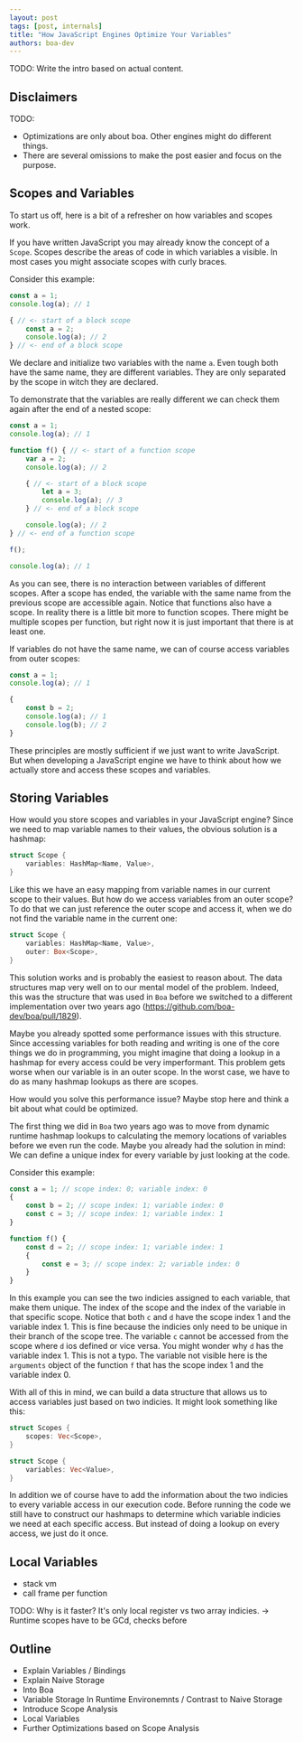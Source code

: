 ```yaml
---
layout: post
tags: [post, internals]
title: "How JavaScript Engines Optimize Your Variables"
authors: boa-dev
---
```


TODO: Write the intro based on actual content.

<!--truncate-->

## Disclaimers

TODO:

- Optimizations are only about boa. Other engines might do different things.
- There are several omissions to make the post easier and focus on the purpose.

## Scopes and Variables

To start us off, here is a bit of a refresher on how variables and scopes work.

If you have written JavaScript you may already know the concept of a `Scope`.
Scopes describe the areas of code in which variables a visible.
In most cases you might associate scopes with curly braces.

Consider this example:

```js
const a = 1;
console.log(a); // 1

{ // <- start of a block scope
    const a = 2;
    console.log(a); // 2
} // <- end of a block scope
```

We declare and initialize two variables with the name `a`.
Even tough both have the same name, they are different variables.
They are only separated by the scope in witch they are declared.

To demonstrate that the variables are really different we can check them again after the end of a nested scope:

```js
const a = 1;
console.log(a); // 1

function f() { // <- start of a function scope
    var a = 2;
    console.log(a); // 2

    { // <- start of a block scope
        let a = 3;
        console.log(a); // 3
    } // <- end of a block scope

    console.log(a); // 2
} // <- end of a function scope

f();

console.log(a); // 1
```

As you can see, there is no interaction between variables of different scopes.
After a scope has ended, the variable with the same name from the previous scope are accessible again.
Notice that functions also have a scope.
In reality there is a little bit more to function scopes.
There might be multiple scopes per function, but right now it is just important that there is at least one.

If variables do not have the same name, we can of course access variables from outer scopes:

```js
const a = 1;
console.log(a); // 1

{
    const b = 2;
    console.log(a); // 1
    console.log(b); // 2
}
```

These principles are mostly sufficient if we just want to write JavaScript.
But when developing a JavaScript engine we have to think about how we actually store and access these scopes and variables.

## Storing Variables

How would you store scopes and variables in your JavaScript engine?
Since we need to map variable names to their values, the obvious solution is a hashmap:

```rust
struct Scope {
    variables: HashMap<Name, Value>,
}
```

Like this we have an easy mapping from variable names in our current scope to their values.
But how do we access variables from an outer scope?
To do that we can just reference the outer scope and access it, when we do not find the variable name in the current one:

```rust
struct Scope {
    variables: HashMap<Name, Value>,
    outer: Box<Scope>,
}
```

This solution works and is probably the easiest to reason about.
The data structures map very well on to our mental model of the problem.
Indeed, this was the structure that was used in `Boa` before we switched to a different implementation over two years ago (https://github.com/boa-dev/boa/pull/1829).

Maybe you already spotted some performance issues with this structure.
Since accessing variables for both reading and writing is one of the core things we do in programming, you might imagine that doing a lookup in a hashmap for every access could be very imperformant.
This problem gets worse when our variable is in an outer scope.
In the worst case, we have to do as many hashmap lookups as there are scopes.

How would you solve this performance issue?
Maybe stop here and think a bit about what could be optimized.

The first thing we did in `Boa` two years ago was to move from dynamic runtime hashmap lookups to calculating the memory locations of variables before we even run the code.
Maybe you already had the solution in mind: We can define a unique index for every variable by just looking at the code.

Consider this example:

```js
const a = 1; // scope index: 0; variable index: 0
{
    const b = 2; // scope index: 1; variable index: 0
    const c = 3; // scope index: 1; variable index: 1
}

function f() {
    const d = 2; // scope index: 1; variable index: 1
    {
        const e = 3; // scope index: 2; variable index: 0
    }
}
```

In this example you can see the two indicies assigned to each variable, that make them unique.
The index of the scope and the index of the variable in that specific scope.
Notice that both `c` and `d` have the scope index 1 and the variable index 1.
This is fine because the indicies only need to be unique in their branch of the scope tree.
The variable `c` cannot be accessed from the scope where `d` ios defined or vice versa.
You might wonder why `d` has the variable index 1.
This is not a typo.
The variable not visible here is the `arguments` object of the function `f` that has the scope index 1 and the variable index 0.

With all of this in mind, we can build a data structure that allows us to access variables just based on two indicies.
It might look something like this:

```rust
struct Scopes {
    scopes: Vec<Scope>,
}

struct Scope {
    variables: Vec<Value>,
}
```

In addition we of course have to add the information about the two indicies to every variable access in our execution code.
Before running the code we still have to construct our hashmaps to determine which variable indicies we need at each specific access.
But instead of doing a lookup on every access, we just do it once.

## Local Variables

- stack vm
- call frame per function

TODO: Why is it faster? It's only local register vs two array indicies. -> Runtime scopes have to be GCd, checks before


## Outline

- Explain Variables / Bindings
- Explain Naive Storage
- Into Boa
- Variable Storage In Runtime Environemnts / Contrast to Naive Storage
- Introduce Scope Analysis
- Local Variables
- Further Optimizations based on Scope Analysis
